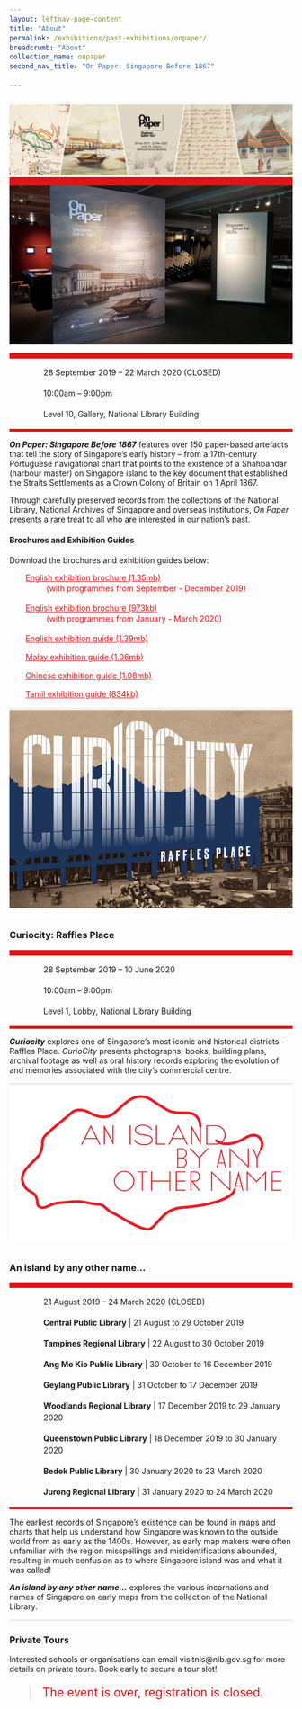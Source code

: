 ```yaml
---
layout: leftnav-page-content
title: "About"
permalink: /exhibitions/past-exhibitions/onpaper/
breadcrumb: "About"
collection_name: onpaper
second_nav_title: "On Paper: Singapore Before 1867"

---
```


<section class="section__about">
<div class="container__card">
    <div class="row">
        <div class="col is-full" style="border-bottom: 15px solid #E21216; padding: 12px 0 0 0;">
            <img src="/images/event-images/onpaper/On-Paper-tab-banner.jpg" alt="A title card labelled On Paper">
        </div>
    </div>    
    <div class="row">
        <div class="col is-full" style="padding: 0 0 12px 0;">
            <img src="/images/event-images/onpaper/On-Paper_gallery_1.jpg" alt="A photo showing the introduction wall of the On Paper exhibition">
        </div>
    </div>
        <div class="row">
            <div class="col" style="border-top: 10px solid #E21216; border-bottom: 5px solid #E21216;">
                <ul style="list-style: none; margin-left: 0px;">
                    <li style="margin-bottom: 1rem;">
                        <span class="sgds-icon sgds-icon-calendar" style="font-size: 150%; display: inline-block; float: left; vertical-align: middle;"></span>
                        <div style="line-height: 150%; padding-left: 2.3rem;">28 September 2019 – 22 March 2020 (CLOSED)</div>
                    </li> 
                    <li style="margin-bottom: 1rem;">
                        <span class="sgds-icon sgds-icon-clock" style="font-size: 150%; display: inline-block; float: left; vertical-align: middle;"></span>
                        <div style="line-height: 150%; padding-left: 2.3rem;">10:00am – 9:00pm</div>
                    </li>          
                    <li style="margin-bottom: 1rem;">
                        <span class="sgds-icon sgds-icon-map" style="font-size: 150%; display: inline-block; float: left; vertical-align: middle;"></span>
                        <div style="line-height: 150%; padding-left: 2.3rem;">Level 10, Gallery, National Library Building</div>
                    </li>                    
                    </ul>
            </div>
        </div>
</div>
    
<div class="container__description">
    <div class="row">
        <div class="col is-full padding--top--lg">
        <p><em><strong>On Paper: Singapore Before 1867</strong></em> features over 150 paper-based artefacts that tell the story of Singapore’s early history – from a 17th-century Portuguese navigational chart that points to the existence of a Shahbandar (harbour master) on Singapore island to the key document that established the Straits Settlements as a Crown Colony of Britain on 1 April 1867.</p>
        <p>Through carefully preserved records from the collections of the National Library, National Archives of Singapore and overseas institutions, <em>On Paper</em> presents a rare treat to all who are interested in our nation’s past.</p>
        </div>
    </div>
</div>

<div class="container__downloads">
    <div class="row">
        <div class="col is-full padding--top--lg">
            <h4>Brochures and Exhibition Guides</h4>
            <p style="margin-top: 5px;">Download the brochures and exhibition guides below:</p>
                    <ul style="list-style: none; margin-left: 5px; color: #E21216">
                        <li style="margin-bottom: 1rem;">
                            <a href="/files/onpaper/On-Paper-eBrochure-Sep-Dec-2019.pdf" style="color:#E21216;">English exhibition brochure (1.35mb)</a>
                            <div style="line-height: 150%; padding-left: 2.3rem;">(with programmes from September - December 2019)</div>
                        </li>                         
                        <li style="margin-bottom: 1rem;">
                            <a href="/files/onpaper/On-Paper-eBrochure-2-Jan-Mar-2020.pdf" style="color:#E21216;">English exhibition brochure (973kb)</a>
                            <div style="line-height: 150%; padding-left: 2.3rem;">(with programmes from January - March 2020)</div>
                        </li>                         
                        <li style="margin-bottom: 1rem;">
                            <a href="/files/onpaper/NLB-On-Paper-exhibition-guide_EN.pdf" style="color:#E21216;">English exhibition guide (1.39mb)</a>
                        </li>                        
                        <li style="margin-bottom: 1rem;">
                            <a href="/files/onpaper/NLB-On-Paper-exhibition-guide_MA.pdf" style="color:#E21216;">Malay exhibition guide (1.06mb)</a> 
                        </li>
                        <li style="margin-bottom: 1rem;">
                            <a href="/files/onpaper/NLB-On-Paper-exhibition-guide_ZH.pdf" style="color:#E21216;">Chinese exhibition guide (1.08mb)</a>
                        </li>                         
                        <li style="margin-bottom: 1rem;">
                            <a href="/files/onpaper/NLB-On-Paper-exhibition-guide_TA.pdf" style="color:#E21216;">Tamil exhibition guide (834kb)</a>
                        </li> 
                    </ul>
        </div>
    </div>
</div>

<div class="container__line padding--lg">
    <div class="row">
        <div class="col is-12" style="padding: 2px 0; background-color: #efefef;">
        </div>
    </div>
</div>

<div class="container__card">
    <div class="row">
        <div class="col is-full" style="padding: 0 0 12px 0;">
            <img src="/images/event-images/onpaper/Curiocity_1000x700.jpg" alt="A title card for Curiocity">
        </div>
    </div>
    <div class="row margin--bottom--xs">
        <div class="col is-12 padding--xs">
            <h3><strong>Curiocity: Raffles Place</strong></h3>
        </div>
    </div>
        <div class="row">
            <div class="col" style="border-top: 10px solid #E21216; border-bottom: 5px solid #E21216;">
                <ul style="list-style: none; margin-left: 0px;">
                    <li style="margin-bottom: 1rem;">
                        <span class="sgds-icon sgds-icon-calendar" style="font-size: 150%; display: inline-block; float: left; vertical-align: middle;"></span>
                        <div style="line-height: 150%; padding-left: 2.3rem;">28 September 2019 – 10 June 2020</div>
                    </li> 
                    <li style="margin-bottom: 1rem;">
                        <span class="sgds-icon sgds-icon-clock" style="font-size: 150%; display: inline-block; float: left; vertical-align: middle;"></span>
                        <div style="line-height: 150%; padding-left: 2.3rem;">10:00am – 9:00pm</div>
                    </li>          
                    <li style="margin-bottom: 1rem;">
                        <span class="sgds-icon sgds-icon-map" style="font-size: 150%; display: inline-block; float: left; vertical-align: middle;"></span>
                        <div style="line-height: 150%; padding-left: 2.3rem;">Level 1, Lobby, National Library Building</div>
                    </li>                    
                </ul>
            </div>
        </div>
</div>

<div class="container__description">
    <div class="row">
        <div class="col is-full padding--top--lg">
        <p><em><strong>Curiocity</strong></em> explores one of Singapore’s most iconic and historical districts – Raffles Place. <em>CurioCity</em> presents photographs, books, building plans, archival footage as well as oral history records exploring the evolution of and memories associated with the city’s commercial centre.</p>
        </div>
    </div>
</div>

<div class="container__line padding--lg">
    <div class="row">
        <div class="col is-12" style="padding: 2px 0; background-color: #efefef;">
        </div>
    </div>
</div>

<div class="container__card">
    <div class="row">
        <div class="col is-full" style="padding: 0 0 12px 0;">
            <img src="/images/event-images/onpaper/An-Island-by-Any-Other-Name_1000x550.jpg" alt="A title card for An Island By Any Other Name">
        </div>
    </div>
    <div class="row margin--bottom--xs">
        <div class="col is-12 padding--xs">
            <h3><strong>An island by any other name…</strong></h3>
        </div>
    </div>
        <div class="row">
            <div class="col" style="border-top: 10px solid #E21216; border-bottom: 5px solid #E21216;">
                <ul style="list-style: none; margin-left: 0px;">
                    <li style="margin-bottom: 1rem;">
                        <span class="sgds-icon sgds-icon-calendar" style="font-size: 150%; display: inline-block; float: left; vertical-align: middle;"></span>
                        <div style="line-height: 150%; padding-left: 2.3rem;">21 August 2019 – 24 March 2020 (CLOSED)</div>
                    </li> 
                    <li style="margin-bottom: 1rem;">
                        <span class="sgds-icon sgds-icon-map" style="font-size: 150%; display: inline-block; float: left; vertical-align: middle;"></span>
                        <div style="line-height: 150%; padding-left: 2.3rem;"><strong>Central Public Library</strong> &#124; 21 August to 29 October 2019</div>
                    </li>                    
                    <li style="margin-bottom: 1rem;">
                        <div style="line-height: 150%; padding-left: 2.3rem;"><strong>Tampines Regional Library</strong> &#124; 22 August to 30 October 2019</div>
                    </li>                    
                    <li style="margin-bottom: 1rem;">
                        <div style="line-height: 150%; padding-left: 2.3rem;"><strong>Ang Mo Kio Public Library</strong> &#124; 30 October to 16 December 2019</div>
                    </li>                       
                    <li style="margin-bottom: 1rem;">
                        <div style="line-height: 150%; padding-left: 2.3rem;"><strong>Geylang Public Library</strong> &#124; 31 October to 17 December 2019</div>
                    </li>                     
                    <li style="margin-bottom: 1rem;">
                        <div style="line-height: 150%; padding-left: 2.3rem;"><strong>Woodlands Regional Library</strong> &#124; 17 December 2019 to 29 January 2020</div>
                    </li>                     
                    <li style="margin-bottom: 1rem;">
                        <div style="line-height: 150%; padding-left: 2.3rem;"><strong>Queenstown Public Library</strong> &#124; 18 December 2019 to 30 January 2020</div>
                    </li>                    
                    <li style="margin-bottom: 1rem;">
                        <div style="line-height: 150%; padding-left: 2.3rem;"><strong>Bedok Public Library</strong> &#124; 30 January 2020 to 23 March 2020</div>
                    </li>                       
                    <li style="margin-bottom: 1rem;">
                        <div style="line-height: 150%; padding-left: 2.3rem;"><strong>Jurong Regional Library</strong> &#124; 31 January 2020 to 24 March 2020</div>
                    </li>                    
                </ul>
            </div>
        </div>
</div>
    
<div class="container__description">
    <div class="row">
        <div class="col is-full padding--top--lg">
            <p>The earliest records of Singapore’s existence can be found in maps and charts that help us understand how Singapore was known to the outside world from as early as the 1400s. However, as early map makers were often unfamiliar with the region misspellings and misidentifications abounded, resulting in much confusion as to where Singapore island was and what it was called!</p>
            <p><strong><em>An island by any other name…</em></strong> explores the various incarnations and names of Singapore on early maps from the collection of the National Library.</p>
        </div>
    </div>
</div>

<div class="container__line padding--lg">
    <div class="row">
        <div class="col is-12" style="padding: 2px 0; background-color: #efefef;">
        </div>
    </div>
</div>

<div class="container__description">
    <div class="row">
        <div class="col is-full">
            <h3>Private Tours</h3>
            <p style="margin-top: 10px;">Interested schools or organisations can email visitnls@nlb.gov.sg for more details on private tours. Book early to secure a tour slot!</p>
            <blockquote style="color: #E21216; font-size: 150%;">The event is over, registration is closed.</blockquote>
        </div>
    </div>
</div>

</section>

